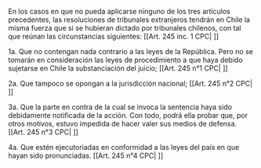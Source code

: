 En los casos en que no pueda aplicarse ninguno de los tres artículos precedentes, las resoluciones de tribunales extranjeros tendrán en Chile la misma fuerza que si se hubieran dictado por tribunales chilenos, con tal que reúnan las circunstancias siguientes: [[Art. 245 inc. 1 CPC| ]]

1a. Que no contengan nada contrario a las leyes de la República. Pero no se tomarán en consideración las leyes de procedimiento a que haya debido sujetarse en Chile la substanciación del juicio; [[Art. 245 n°1 CPC| ]]

2a. Que tampoco se opongan a la jurisdicción nacional; [[Art. 245 n°2 CPC| ]]

3a. Que la parte en contra de la cual se invoca la sentencia haya sido debidamente notificada de la acción. Con todo, podrá ella probar que, por otros motivos, estuvo impedida de hacer valer sus medios de defensa. [[Art. 245 n°3 CPC| ]]

4a. Que estén ejecutoriadas en conformidad a las leyes del país en que hayan sido pronunciadas. [[Art. 245 n°4 CPC| ]]